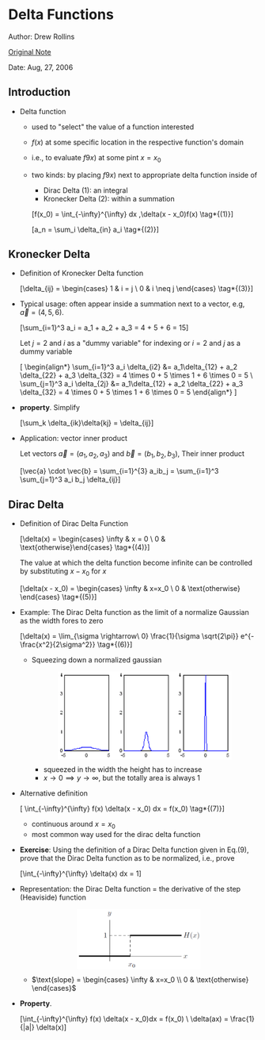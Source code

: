 # Delta Functions

Author: Drew Rollins

[Original Note](http://www.cchem.berkeley.edu/chem120a/extra/delta_functions.pdf)

Date: Aug, 27, 2006


## Introduction

+ Delta function
  + used to "select" the value of a function interested
  + $f(x)$ at some specific location in the respective function's domain
  + i.e., to evaluate $f9x)$ at some pint $x = x_0$
  + two kinds: by placing $f9x)$ next to appropriate delta function inside of 
    + Dirac Delta (1): an integral
    + Kronecker Delta (2): within a summation

    \[f(x_0) = \int_{-\infty}^{\infty} dx \,\delta(x - x_0)f(x) \tag*{(1)}\]

    \[a_n = \sum_i \delta_{in} a_i \tag*{(2)}\]


## Kronecker Delta

+ Definition of Kronecker Delta function

  \[\delta_{ij} = \begin{cases} 1 & i = j \\ 0 & i \neq j \end{cases} \tag*{(3)}\]

+ Typical usage: often appear inside a summation next to a vector, e.g, $\vec{a} = (4, 5, 6)$.

  \[\sum_{i=1}^3 a_i = a_1 + a_2 + a_3 = 4 + 5 + 6 = 15\]

  Let $j=2$ and $i$ as a "dummy variable" for indexing or $i=2$ and $j$ as a dummy variable

  \[
    \begin{align*}
      \sum_{i=1}^3 a_i \delta_{i2} &= a_1\delta_{12} + a_2 \delta_{22} + a_3 \delta_{32} = 4 \times 0 + 5 \times 1 + 6 \times 0 = 5 \\
      \sum_{j=1}^3 a_i \delta_{2j} &= a_1\delta_{12} + a_2 \delta_{22} + a_3 \delta_{32} = 4 \times 0 + 5 \times 1 + 6 \times 0 = 5 
    \end{align*}
  \]

+ __property__. Simplify

  \[\sum_k \delta_{ik}\delta{kj} = \delta_{ij}\]

+ Application: vector inner product

  Let vectors $\vec{a} = (a_1, a_2, a_3)$ and $\vec{b} = (b_1, b_2, b_3)$, Their inner product

  \[\vec{a} \cdot \vec{b} = \sum_{i=1}^{3} a_ib_j = \sum_{i=1}^3 \sum_{j=1}^3 a_i b_j \delta_{ij}\]


## Dirac Delta

+ Definition of Dirac Delta Function

  \[\delta(x) = \begin{cases} \infty & x = 0 \\ 0 & \text{otherwise}\end{cases} \tag*{(4)}\]

  The value at which the delta function become infinite can be controlled by substituting $x - x_0$ for $x$

  \[\delta(x - x_0) = \begin{cases} \infty & x=x_0 \\ 0 & \text{otherwise} \end{cases} \tag*{(5)}\]

+ Example: The Dirac Delta function as the limit of a normalize Gaussian as the width fores to zero

  \[\delta(x) = \lim_{\sigma \rightarrow\ 0} \frac{1}{\sigma \sqrt{2\pi}} e^{-\frac{x^2}{2\sigma^2}} \tag*{(6)}\]

  + Squeezing down a normalized gaussian

    <div style="margin: 0.5em; display: flex; justify-content: center; align-items: center; flex-flow: row wrap;">
      <a href="http://www.cchem.berkeley.edu/chem120a/extra/delta_functions.pdf" ismap target="_blank">
        <img src="img/a07-01.png" style="margin: 0.1em;" alt="Squeezing down a normalized gaussian" title="Squeezing down a normalized gaussian" width=350>
      </a>
    </div>

    + squeezed in the width the height has to increase
    + $x \rightarrow 0 \implies y \rightarrow \infty$, but the totally area is always 1

+ Alternative definition

  \[ \int_{-\infty}^{\infty} f(x) \delta(x - x_0) dx = f(x_0) \tag*{(7)}\]

  + continuous around $x=x_0$
  + most common way used for the dirac delta function

+ __Exercise__: Using the definition of a Dirac Delta function given in Eq.(9), prove that the Dirac Delta function as to be normalized, i.e., prove

  \[\int_{-\infty}^{\infty} \delta(x) dx = 1\]

+ Representation: the Dirac Delta function = the derivative of the step (Heaviside) function

  <div style="margin: 0.5em; display: flex; justify-content: center; align-items: center; flex-flow: row wrap;">
    <a href="http://www.cchem.berkeley.edu/chem120a/extra/delta_functions.pdf" ismap target="_blank">
      <img src="img/a07-02.png" style="margin: 0.1em;" alt="Step function" title="Step function" width=250>
    </a>
  </div>

  + $\text{slope} = \begin{cases} \infty & x=x_0 \\ 0 & \text{otherwise} \end{cases}$

+ __Property__.

  \[\int_{-\infty}^{\infty} f(x) \delta(x - x_0)dx = f(x_0) \\ \delta(ax) = \frac{1}{|a|} \delta(x)\]




